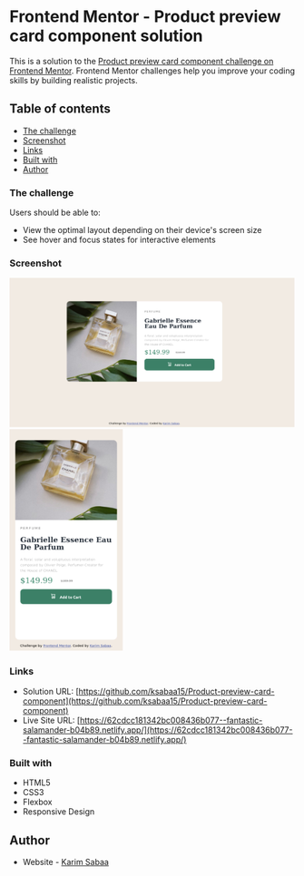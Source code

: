 # Frontend Mentor - Product preview card component solution

This is a solution to the [Product preview card component challenge on Frontend Mentor](https://www.frontendmentor.io/challenges/product-preview-card-component-GO7UmttRfa). Frontend Mentor challenges help you improve your coding skills by building realistic projects. 

## Table of contents


- [The challenge](#the-challenge)
- [Screenshot](#screenshot)
- [Links](#links)
- [Built with](#built-with)
- [Author](#author)


### The challenge

Users should be able to:

- View the optimal layout depending on their device's screen size
- See hover and focus states for interactive elements

### Screenshot

<img src="./screenshots/Screenshot%202022-07-12%20at%2020-52-53%20Frontend%20Mentor%20Product%20preview%20card%20component.png" alt="Desktop View Screenshot"/>
<img src="./screenshots/Screenshot 2022-07-12 at 21-27-06 Frontend Mentor Product preview card component.png" alt="Mobile View Screenshot" width="200px"/>

### Links

- Solution URL: [https://github.com/ksabaa15/Product-preview-card-component](https://github.com/ksabaa15/Product-preview-card-component)
- Live Site URL: [https://62cdcc181342bc008436b077--fantastic-salamander-b04b89.netlify.app/](https://62cdcc181342bc008436b077--fantastic-salamander-b04b89.netlify.app/)


### Built with

- HTML5
- CSS3
- Flexbox
- Responsive Design


## Author

- Website - [Karim Sabaa](https://www.linkedin.com/in/karim-sabaa/)
